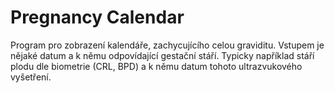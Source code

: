 Pregnancy Calendar
==================

Program pro zobrazení kalendáře, zachycujícího celou graviditu. Vstupem je nějaké datum a k němu odpovídající gestační stáří. Typicky například stáří plodu dle biometrie (CRL, BPD) a k němu datum tohoto ultrazvukového vyšetření.
